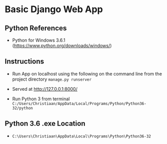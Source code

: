 # Basic Django Web App

## Python References
* Python for Windows 3.6.1 (https://www.python.org/downloads/windows/)

## Instructions
* Run App on localhost using the following on the command line from the project directory `manage.py runserver`

* Served at http://127.0.0.1:8000/

* Run Python 3 from terminal `C:/Users/Christiaan/AppData/Local/Programs/Python/Python36-32/python`


## Python 3.6 .exe Location
* `C:\Users\Christiaan\AppData\Local\Programs\Python\Python36-32`


